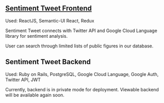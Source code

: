 ## [Sentiment Tweet Frontend](https://github.com/liahnee/sentimentTweet)
Used: ReactJS, Semantic-UI React, Redux

Sentiment Tweet connects with Twitter API and Google Cloud Language library for sentiment analysis. 

User can search through limited lists of public figures in our database. 


## Sentiment Tweet Backend
Used: Ruby on Rails, PostgreSQL, Google Cloud Language, Google Auth, Twitter API, JWT

Currently, backend is in private mode for deployment. Viewable backend will be available again soon. 
